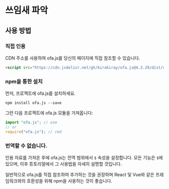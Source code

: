 # 쓰임새 파악
## 사용 방법
### 직접 인용

CDN 주소를 사용하여 ofa.js를 당신의 페이지에 직접 참조할 수 있습니다.

```html
<script src="https://cdn.jsdelivr.net/gh/kirakiray/ofa.js@4.3.29/dist/ofa.js"></script>
```

### npm을 통한 설치

먼저, 프로젝트에 ofa.js를 설치하세요.

```shell
npm install ofa.js --save
```

그런 다음 프로젝트에 ofa.js 모듈을 가져옵니다:

```javascript
import "ofa.js"; // esm
// or
require("ofa.js"); // cmd
```

### 번역할 수 없습니다.

인용 자료를 가져온 후에 ofa.js는 전역 범위에서 `$` 속성을 설정합니다. 모든 기능은 `$`에 있으며, 이후 튜토리얼에서 그 사용법을 자세히 설명할 것입니다.

일반적으로 ofa.js를 직접 참조하여 추가하는 것을 권장하며 React 및 Vue와 같은 프레임워크와의 호환성을 위해 npm을 사용하는 것이 좋습니다.